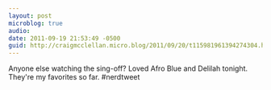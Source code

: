 ```yaml
---
layout: post
microblog: true
audio: 
date: 2011-09-19 21:53:49 -0500
guid: http://craigmcclellan.micro.blog/2011/09/20/t115981961394274304.html
---
```

Anyone else watching the sing-off? Loved Afro Blue and Delilah tonight. They're my favorites so far. #nerdtweet
